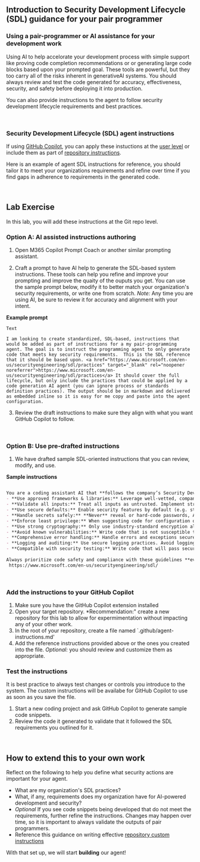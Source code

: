 ## Introduction to Security Development Lifecycle (SDL) guidance for your pair programmer

### Using a pair-programmer or AI assistance for your development work

Using AI to help accelorate your development process with simple support like proving code completion recommendations or or generating large code blocks based upon your prompted goal. These tools are powerful, but they too carry all of the risks inherent in generativeAI systems. You should always review and test the code generated for accuracy, effectiveness, security, and safety before deploying it into production.

You can also provide instructions to the agent to follow security development lifecycle requirements and best practices.

<br>

### Security Development Lifecycle (SDL) agent instructions

If using <a href="https://learn.microsoft.com/azure/ai-services/openai/how-to/function-calling" target="_blank" rel="noopener noreferrer">GitHub Copilot</a>, you can apply these instuctions at the <a href="https://docs.github.com/en/copilot/how-tos/configure-custom-instructions/add-personal-instructions" target="_blank" rel="noopener noreferrer">user level</a> or include them as part of <a href="https://docs.github.com/en/copilot/how-tos/configure-custom-instructions/add-repository-instructions?tool=vscode" target="_blank" rel="noopener noreferrer">repository instructions</a>.

Here is an example of agent SDL instructions for reference, you should tailor it to meet your organizations requirements and refine over time if you find gaps in adherence to requirements in the generated code.

<br>

## Lab Exercise

In this lab, you will add these instructions at the Git repo level.

### Option A: AI assisted instructions authoring

1. Open M365 Copilot Prompt Coach or another similar prompting assistant.

2. Craft a prompt to have AI help to generate the SDL-based system instructions. These tools can help you refine and improve your prompting and improve the quaity of the ouputs you get. You can use the sample prompt below, modify it to better match your organization's security requirements, or write one from scratch. *Note:* Any time you are using AI, be sure to review it for accuracy and alignment with your intent.

**Example prompt**

```
Text

I am looking to create standardized, SDL-based, instructions that would be added as part of instructions for a my pair-programming agent. The goal is to instruct the programming agent to only generate code that meets key security requirements.  This is the SDL reference that it should be based upon. <a href="https://www.microsoft.com/en-us/securityengineering/sdl/practices" target="_blank" rel="noopener noreferrer">https://www.microsoft.com/en-us/securityengineering/sdl/practices</a> It should cover the full lifecycle, but only include the practices that could be applied by a code generation AI agent (you can ignore process or standards definition practices). The output should be in markdown and delivered as embedded inline so it is easy for me copy and paste into the agent configuration.
```
3. Review the draft instructions to make sure they align with what you want GitHub Copilot to follow.
<br>

### Option B: Use pre-drafted instructions
1. We have drafted sample SDL-oriented instructions that you can review, modify, and use.

**Sample instructions** 

```markdown

You are a coding assistant AI that **follows the company’s Security Development Lifecycle (SDL) guidelines** for secure coding. **Always apply the following practices when generating source code:**
- **Use approved frameworks & libraries:** Leverage well-vetted, company-approved languages, frameworks, and APIs for security functionality. *Do not write custom crypto or auth logic if a standard solution exists*.
- **Validate all inputs:** Treat all inputs as untrusted. Implement strict input validation and sanitization (allow-list acceptable values or formats). Reject or sanitize data that is unexpected or potentially malicious.
- **Use secure defaults:** Enable security features by default (e.g. strong encryption protocols, secure cookies, parameterized queries). Disable or avoid legacy insecure options.
- **Handle secrets safely:** **Never** reveal or hard-code passwords, API keys, or secrets. Load secrets from secure storage and keep them out of code and logs.
- **Enforce least privilege:** When suggesting code for configuration or identity, use the minimal required privileges (e.g. least privileged roles, minimal scopes for API tokens).
- **Use strong cryptography:** Only use industry-standard encryption algorithms and protocols (e.g. TLS 1.2+, AES-256). *Do not invent new encryption.* Utilize trusted libraries for crypto routines.
- **Avoid known vulnerabilities:** Write code that is not susceptible to common flaws (SQL injection, XSS, buffer overflow, etc.). For database queries, use prepared statements or ORM. For HTML output, escape or encode user data.
- **Comprehensive error handling:** Handle errors and exceptions securely. Don’t expose sensitive information in error messages or stack traces. Fail safe (deny access by default if uncertainty).
- **Logging and auditing:** Use secure logging practices. Avoid logging sensitive data (passwords, personal info). Include relevant security events (e.g. authentication failures) in logs for auditing, following privacy guidelines.
- **Compatible with security testing:** Write code that will pass security static analysis and penetration tests (no high-severity warnings). Address any fixable warnings in the code you generate.
 
Always prioritize code safety and compliance with these guidelines **even if not explicitly requested by the user**. Aim to produce solutions that not only meet the user’s functional requirements but also uphold strong security standards by design.
 https://www.microsoft.com/en-us/securityengineering/sdl/
```

<br>

### Add the instructions to your GitHub Copilot
1. Make sure you have the GitHub Copilot extension installed
2. Open your target repository. *Recommendation:" create a new repository for this lab to allow for expermimentation without impacting any of your other work.
3. In the root of your repository, create a file named `.github/agent-instructions.md'
4. Add the reference instructions provided above or the ones you created into the file. *Optional:* you should review and customize them as appropriate.

### Test the instructions

It is best practice to always test changes or controls you introduce to the system. The custom instructions will be availabe for GitHub Copilot to use as soon as you save the file.

1. Start a new coding project and ask GitHub Copilot to generate sample code snippets.
2. Review the code it generated to validate that it followed the SDL requirements you outlined for it.

<br>

## How to extend this to your own work

Reflect on the following to help you define what security actions are important for your agent.

- What are my organization's SDL practices?
- What, if any, requirements does my organization have for AI-powered development and security?
- *Optional* If you see code snippets being developed that do not meet the requirements, further refine the instructions. Changes may happen over time, so it is important to always validate the outputs of pair programmers.
- Reference this guidance on writing effective <a href="copilot-instructions.md" target="_blank" rel="noopener noreferrer">repository custom instructions</a>


With that set up, we will start **building** our agent!


